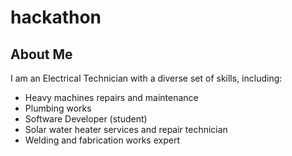 # hackathon

## About Me

I am an Electrical Technician with a diverse set of skills, including:
- Heavy machines repairs and maintenance
- Plumbing works
- Software Developer (student)
- Solar water heater services and repair technician
- Welding and fabrication works expert
